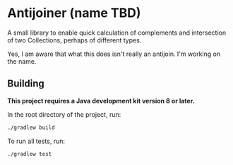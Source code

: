 # Antijoiner (name TBD)

A small library to enable quick calculation of complements and intersection of two Collections, perhaps of different types.

Yes, I am aware that what this does isn't really an antijoin. I'm working on the name.

## Building

**This project requires a Java development kit version 8 or later.**

In the root directory of the project, run:
```bash
./gradlew build
```

To run all tests, run:
```bash
./gradlew test
```
